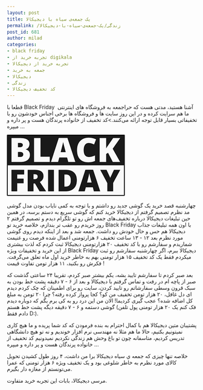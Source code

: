 ```yaml
---
layout: post
title: یک جمعه‌ی سیاه با دیجیکالا
permalink: /زندگی/یک-جمعه‌ی-سیاه-با-دیجیکالا
post_id: 681
author: milad
categories: 
- black friday
- تجربه خرید از digikala
- تجربه خرید از دیجیکالا
- جمعه به خرید
- دیجیکالا
- زندگی
- کد تخفیف دیجیکالا
---
```


قطعا با Black Friday  آشنا هستید، مدتی هست که حراجمعه به فروشگاه های اینترنتی ما هم سرایت کرده و در این روز سایت ها و فروشگاه ها برخی اجناس خودشون رو با تخفیفاتی بسیار قابل توجه ارائه می‌کنند.>کد تخفیف از خانواده پرندگان هست و پر داره و میپره ...

![black friday][black-friday]

چهارشنبه قصد خرید یک گوشی جدید رو داشتم و با توجه به کمی نایاب بودن مدل گوشی مد نظرم تصمیم گرفتم از دیجیکالا خرید کنم که گوشی سریع به دستم برسه، در همین حین تبلیغات دیجیکالا درباره تخفیف‌های جمعه اش رو تو تلگرام دیدم و تصمیم گرفتم ۲ روز خریدم رو عقب تر بندازم، خلاصه خرید تو Black Friday با اون همه تبلیغات جذاب دیجیکالا هم حس و حال خودش رو داشت.
جمعه شد و بعد از اینکه دیدم روی گوشی مورد نظرم بعد ۱۲ - ۱۳ ساعت تخفیف ۶ هزارتومنی اعمال شده فرصت رو غنیمت شماریدم و سفارشم رو با کد تخفیف ۲۰ هزارتومنی دیجیکالا ثبت کردم که لذت بیشتری از این خرید و تخفیفات ویژه Black Friday دیجیکالا ببرم، اگر چهارشنبه سفارشم رو ثبت میکردم فقط یک کد تخفیف ۱۵ هزار تومنی بهم به خاطر خرید اول ماه تعلق می‌گرفت. فکرش رو بکنید، ۱۱ هزار تومن تفاوت قیمت !

بعد صبر کردم تا سفارشم تایید بشه، یکم بیشتر صبر کردم، تقریبا ۲۴ ساعتی گذشت که صبر از پاچه ام در رفت و تماس گرفتم با دیجیکالا و بعد از ۶ - ۷ دقیقه پشت خط بودن به سبک قرون وسطی سفارشاتم رو تایید کردن، سایت رو برای اطمینان که چک کردم دیدم ای دل غافل، ۲۰ هزار تومن تخفیف من کو؟ کجا پرواز کرده رفته؟ چرا ۲۰ تومن به مبلغ کل اضافه شده؟ عجب گیری کردیما! الان من این درد رو به کی برم بگم که دوباره دیدم گوشی دستمه و ۶ - ۷ دقیقه دیگه پشت خط هستم (فک کنم یک ۲۰ هزار تومنی پول تلفن دادم فقط D:).

پشتیبان متین دیجیکالا هم با کمال احترام به بنده فرمودن که کد شما پریده و ما هیچ کاری نمیتونیم بکنیم، حالا ما هم مثلا نه مهندسی نرم افزار خوندیم و نه تو هیچ دانشگاهی تدریس کردیم، متاسفانه چون تو باغ وحش هم زندگی نکردیم نمیدونیم کد تخفیف از خانواده پرندگان هست و پر داره و میپره ...

خلاصه تنها چیزی که جمعه ي سیاه دیجیکالا برا من داشت، ۴ روز طول کشیدن تحویل کالای مورد نظرم به خاطر شلوغی بود و یک تخفیف ویژه ۶ هزار تومنی که عمرا می‌تونستم از مغازه دار بگیرم.

مرسی دیجیکالا، بابات این تجربه خرید متفاوت.

[black-friday]: /assets/images/others/black-friday.png